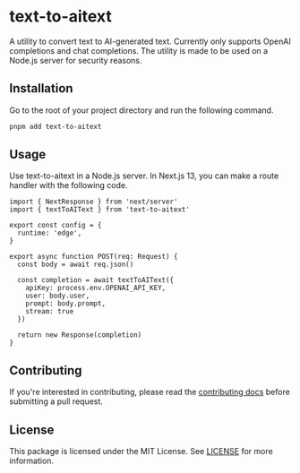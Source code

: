 # text-to-aitext

A utility to convert text to AI-generated text. Currently only supports OpenAI completions and chat completions. The utility is made to be used on a Node.js server for security reasons.

## Installation

Go to the root of your project directory and run the following command.

```sh
pnpm add text-to-aitext
```

## Usage

Use text-to-aitext in a Node.js server. In Next.js 13, you can make a route handler with the following code.

```tsx
import { NextResponse } from 'next/server'
import { textToAIText } from 'text-to-aitext'

export const config = {
  runtime: 'edge',
}

export async function POST(req: Request) {
  const body = await req.json()

  const completion = await textToAIText({
    apiKey: process.env.OPENAI_API_KEY,
    user: body.user,
    prompt: body.prompt,
    stream: true
  })

  return new Response(completion)
}
```

## Contributing

If you're interested in contributing, please read the [contributing docs](https://github.com/JasperAlexander/ai-utils/blob/main/CONTRIBUTING.md) before submitting a pull request.

## License

This package is licensed under the MIT License. See [LICENSE](LICENSE.md) for more information.
